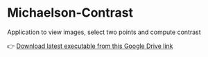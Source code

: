 # Michaelson-Contrast
Application to view images, select two points and compute contrast

👉 [Download latest executable from this Google Drive link](https://drive.google.com/file/d/11_D6E5Om4R8tPibHsB5JkxTW5NC1I5wt/view?usp=sharing)

